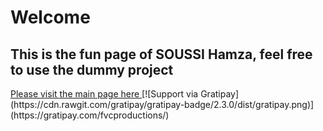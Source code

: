 <h1>Welcome</h1>
<h2>This is the fun page of SOUSSI Hamza, feel free to use the dummy project</h2>
<a href="https://feelbad-dz.github.io/soussihamzadev/">Please visit the main page here </a>
[![Support via Gratipay](https://cdn.rawgit.com/gratipay/gratipay-badge/2.3.0/dist/gratipay.png)](https://gratipay.com/fvcproductions/)
